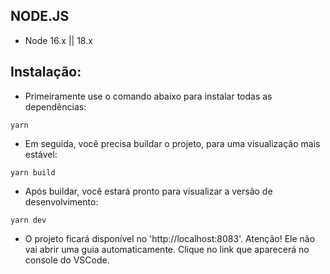 ## NODE.JS

- Node 16.x || 18.x

## Instalação:

- Primeiramente use o comando abaixo para instalar todas as dependências:

`yarn`

- Em seguida, você precisa buildar o projeto, para uma visualização mais estável:

`yarn build`

- Após buildar, você estará pronto para visualizar a versão de desenvolvimento:

`yarn dev`

- O projeto ficará disponível no 'http://localhost:8083'. Atenção! Ele não vai abrir uma guia automaticamente.
  Clique no link que aparecerá no console do VSCode.

